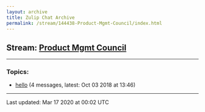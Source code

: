 ```yaml
---
layout: archive
title: Zulip Chat Archive
permalink: /stream/144438-Product-Mgmt-Council/index.html
---
```


## Stream: [Product Mgmt Council](https://hl7webmaster.github.io/zulip-hl7-org/stream/144438-Product-Mgmt-Council/index.html)
---

### Topics:

* [hello](topic/hello.html) (4 messages, latest: Oct 03 2018 at 13:46)

<hr><p>Last updated: Mar 17 2020 at 00:02 UTC</p>